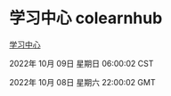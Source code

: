 # 学习中心 colearnhub
[学习中心](http://27.19.33.125:56308/colearnhub/)

2022年 10月 09日 星期日 06:00:02 CST

2022年 10月 08日 星期六 22:00:02 GMT
